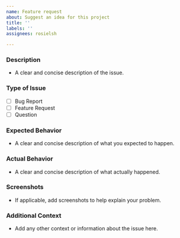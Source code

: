 ```yaml
---
name: Feature request
about: Suggest an idea for this project
title: ''
labels: ''
assignees: rosielsh

---
```


### Description

- A clear and concise description of the issue.

### Type of Issue

- [ ] Bug Report
- [ ] Feature Request
- [ ] Question

### Expected Behavior

- A clear and concise description of what you expected to happen.

### Actual Behavior

- A clear and concise description of what actually happened.

### Screenshots

- If applicable, add screenshots to help explain your problem.

### Additional Context

- Add any other context or information about the issue here.
